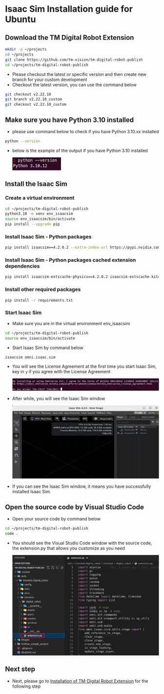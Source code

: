 # Isaac Sim Installation guide for Ubuntu

## Download the TM Digital Robot Extension

```bash
mkdir -p ~/projects
cd ~/projects
git clone https://github.com/tm-vision/tm-digital-robot-publish
cd ~/projects/tm-digital-robot-publish
```

-   Please checkout the latest or specific version and then create new branch for your custom development
-   Checkout the latest version, you can use the command below

```bash
git checkout v2.22.10
git branch v2.22.10_custom
git checkout v2.22.10_custom
```

## Make sure you have Python 3.10 installed

-   please use command below to check if you have Python 3.10.xx installed

```bash
python --version
```

-   below is the example of the output if you have Python 3.10 installed

    ![](images/20241211110125.png)

## Install the Isaac Sim

### Create a virtual environment

```bash
cd ~/projects/tm-digital-robot-publish
python3.10 -m venv env_isaacsim
source env_isaacsim/bin/activate
pip install --upgrade pip
```

### Install Isaac Sim - Python packages

```bash
pip install isaacsim==4.2.0.2 --extra-index-url https://pypi.nvidia.com
```

### Install Isaac Sim - Python packages cached extension dependencies

```bash
pip install isaacsim-extscache-physics==4.2.0.2 isaacsim-extscache-kit==4.2.0.2 isaacsim-extscache-kit-sdk==4.2.0.2 --extra-index-url https://pypi.nvidia.com
```

### Install other required packages

```bash
pip install -r requirements.txt
```

### Start Isaac Sim

-   Make sure you are in the virtual environment env_isaacsim

```bash
cd ~/projects/tm-digital-robot-publish
source env_isaacsim/bin/activate
```

-   Start Isaac Sim by command below

```bash
isaacsim omni.isaac.sim
```

-   You will see the License Agreement at the first time you start Isaac Sim, key in `y` if you agree with the License Agreement

    ![](images/20241211113533.png)

-   After while, you will see the Isaac Sim window

    ![](images/20241211113858.png)

-   If you can see the Isaac Sim window, it means you have successfully installed Isaac Sim.

## Open the source code by Visual Studio Code

-   Open your source code by command below

```bash
cd ~/projects/tm-digital-robot-publish
code .
```

-   You should see the Visual Studio Code window with the source code, the extension.py that allows you customize as you need

    ![](images/20241231165335.png)

## Next step

-   Next, please go to [Installation of TM-Digital Robot Extension](INSTALL_EXTENSION.md) for the following step
